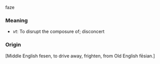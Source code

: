 faze
### Meaning
+ _vt_: To disrupt the composure of; disconcert

### Origin

[Middle English fesen, to drive away, frighten, from Old English fēsian.]

